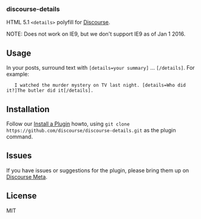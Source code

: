 ### discourse-details

HTML 5.1 `<details>` polyfill for [Discourse](https://www.discourse.org).

NOTE: Does not work on IE9, but we don't support IE9 as of Jan 1 2016.

## Usage

In your posts, surround text with `[details=your summary]` ... `[/details]`.
For example:

```text
   I watched the murder mystery on TV last night. [details=Who did it?]The butler did it[/details].
```

## Installation

Follow our [Install a Plugin](https://meta.discourse.org/t/install-a-plugin/19157) howto, using
`git clone https://github.com/discourse/discourse-details.git` as the plugin command.

## Issues

If you have issues or suggestions for the plugin, please bring them up on [Discourse Meta](https://meta.discourse.org).

## License

MIT

